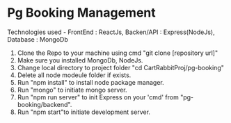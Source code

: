 # Pg Booking Management
 Technologies used - FrontEnd : ReactJs, Backen/API : Express(NodeJs), Database : MongoDb
 1. Clone the Repo to your machine using cmd "git clone [repository url]"
 2. Make sure you installed MongoDb, NodeJs.
 3. Change local directory to project folder "cd CartRabbitProj/pg-booking"
 4. Delete all node modeule folder if exists.
 5. Run "npm install" to install node package manager.
 6. Run "mongo" to initiate mongo server.
 7. Run "npm run server" to init Express on your 'cmd' from "pg-booking/backend".
 8. Run "npm start"to initiate development server.
